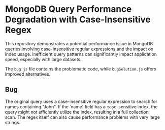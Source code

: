 # MongoDB Query Performance Degradation with Case-Insensitive Regex

This repository demonstrates a potential performance issue in MongoDB queries involving case-insensitive regular expressions and the impact on index usage.  Inefficient query patterns can significantly impact application speed, especially with large datasets.

The `bug.js` file contains the problematic code, while `bugSolution.js` offers improved alternatives.

## Bug
The original query uses a case-insensitive regular expression to search for names containing "John".  If the 'name' field has a case-sensitive index, the query might not efficiently utilize the index, resulting in a full collection scan. The regex itself can also cause performance problems with very large strings.
